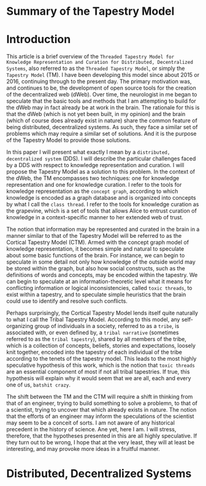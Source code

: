 Summary of the Tapestry Model
=====

# Introduction

This article is a brief overview of the `Threaded Tapestry Model for Knowledge Representation and Curation for Distributed, Decentralized Systems`, also referred to as the `Threaded Tapestry Model`, or simply the `Tapestry Model` (TM). I have been developing this model since about 2015 or 2016, continuing through to the present day. The primary motivation was, and continues to be, the development of open source tools for the creation of the decentralized web (dWeb). Over time, the neurologist in me began to speculate that the basic tools and methods that I am attempting to build for the dWeb may in fact already be at work in the brain. The rationale for this is that the dWeb (which is not yet been built, in my opinion) and the brain (which of course does already exist in nature) share the common feature of being distributed, decentralized systems. As such, they face a similar set of problems which may require a similar set of solutions. And it is the purpose of the Tapestry Model to provide those solutions.

In this paper I will present what exactly I mean by a `distributed, decentralized system` (DDS). I will describe the particular challenges faced by a DDS with respect to knowledge representation and curation. I will propose the Tapestry Model as a solution to this problem. In the context of the dWeb, the TM encompasses two techniques: one for knowledge representation and one for knowledge curation. I refer to the tools for knowledge representation as the `concept graph`, according to which knowledge is encoded as a graph database and is organized into concepts by what I call the `class thread`. I refer to the tools for knowledge curation as the grapevine, which is a set of tools that allows Alice to entrust curation of knowledge in a context-specific manner to her extended web of trust.

The notion that information may be represented and curated in the brain in a manner similar to that of the Tapestry Model will be referred to as the Cortical Tapestry Model (CTM). Armed with the concept graph model of knowledge representation, it becomes simple and natural to speculate about some basic functions of the brain. For instance, we can begin to speculate in some detail not only how knowledge of the outside world may be stored within the graph, but also how social constructs, such as the definitions of words and concepts, may be encoded within the tapestry. We can begin to speculate at an information-theoretic level what it means for conflicting information or logical inconsistencies, called `toxic threads`, to exist within a tapestry, and to speculate simple heuristics that the brain could use to identify and resolve such conflicts.

Perhaps surprisingly, the Cortical Tapestry Model lends itself quite naturally to what I call the Tribal Tapestry Model. According to this model, any self-organizing group of individuals in a society, referred to as a `tribe`, is associated with, or even defined by, a `tribal narrative` (sometimes referred to as the `tribal tapestry`), shared by all members of the tribe, which is a collection of concepts, beliefs, stories and expectations, loosely knit together, encoded into the tapestry of each individual of the tribe according to the tenets of the tapestry model. This leads to the most highly speculative hypothesis of this work, which is the notion that `toxic threads` are an essential component of most if not all tribal tapestries. If true, this hypothesis will explain why it would seem that we are all, each and every one of us, `batshit crazy`. 

The shift between the TM and the CTM will require a shift in thinking from that of an engineer, trying to build something to solve a problemn, to that of a scientist, trying to uncover that which already exists in nature. The notion that the efforts of an engineer may inform the speculations of the scientist may seem to be a conceit of sorts. I am not aware of any historical precedent in the history of science. Ane yet, here I am. I will stress, therefore, that the hypotheses presented in this are all highly speculative. If they turn out to be wrong, I hope that at the very least, they will at least be interesting, and may provoke more ideas in a fruitful manner. 

# Distributed, Decentralized Systems
